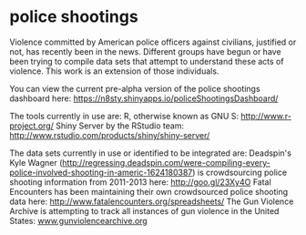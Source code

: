 police shootings
===============

Violence committed by American police officers against civilians, justified or not, has recently been in the news. Different groups have begun or have been trying to compile data sets that attempt to understand these acts of violence. This work is an extension of those individuals.

You can view the current pre-alpha version of the police shootings dashboard here: https://n8sty.shinyapps.io/policeShootingsDashboard/

The tools currently in use are:
R, otherwise known as GNU S: http://www.r-project.org/
Shiny Server by the RStudio team: http://www.rstudio.com/products/shiny/shiny-server/

The data sets currently in use or identified to be integrated are:
Deadspin's Kyle Wagner (http://regressing.deadspin.com/were-compiling-every-police-involved-shooting-in-americ-1624180387) is crowdsourcing police shooting information from 2011-2013 here: http://goo.gl/23Xy4O
Fatal Encounters has been maintaining their own crowdsourced police shooting data here: http://www.fatalencounters.org/spreadsheets/
The Gun Violence Archive is attempting to track all instances of gun violence in the United States: www.gunviolencearchive.org

